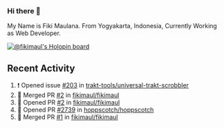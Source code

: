 ### Hi there 👋

My Name is Fiki Maulana. From Yogyakarta, Indonesia, Currently Working as Web Developer.

[![@fikimaul's Holopin board](https://holopin.io/api/user/board?user=fikimaul)](https://holopin.io/@fikimaul)

## Recent Activity

<!--START_SECTION:activity-->
1. ❗️ Opened issue [#203](https://github.com/trakt-tools/universal-trakt-scrobbler/issues/203) in [trakt-tools/universal-trakt-scrobbler](https://github.com/trakt-tools/universal-trakt-scrobbler)
2. 🎉 Merged PR [#2](https://github.com/fikimaul/fikimaul/pull/2) in [fikimaul/fikimaul](https://github.com/fikimaul/fikimaul)
3. 💪 Opened PR [#2](https://github.com/fikimaul/fikimaul/pull/2) in [fikimaul/fikimaul](https://github.com/fikimaul/fikimaul)
4. 💪 Opened PR [#2739](https://github.com/hoppscotch/hoppscotch/pull/2739) in [hoppscotch/hoppscotch](https://github.com/hoppscotch/hoppscotch)
5. 🎉 Merged PR [#1](https://github.com/fikimaul/fikimaul/pull/1) in [fikimaul/fikimaul](https://github.com/fikimaul/fikimaul)
<!--END_SECTION:activity-->
